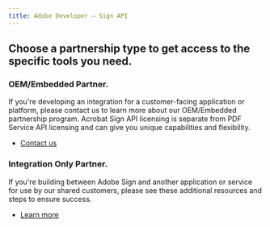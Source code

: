 ```yaml
---
title: Adobe Developer — Sign API
---
```


<TitleBlock slots="heading" theme="light" className="titleBlock-align-left pb-0 choose-partnership-title-cta"/>

## Choose a partnership type to get access to the specific tools you need.

<TextBlock slots="heading, text, buttons" width="50%" theme="light" className="align-left bg-grey embedded-partner-cta" />

### OEM/Embedded Partner.

If you're developing an integration for a customer-facing application or platform, please contact us to learn more about our OEM/Embedded partnership program. Acrobat Sign API licensing is separate from PDF Service API licensing and can give you unique capabilities and flexibility.

* [Contact us](/document-services/docs/overview/pdf-extract-api/)


<TextBlock slots="heading, text, buttons" width="50%" theme="light" className="align-left bg-grey integration-partners-cta" />

### Integration Only Partner.

If you're building between Adobe Sign and another application or service for use by our shared customers, please see these additional resources and steps to ensure success.

* [Learn more](https://adobe.lookbookhq.com/adobesignpartnerpgm/buildtestdeliver)
